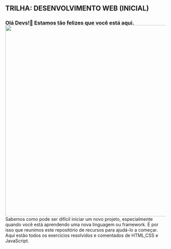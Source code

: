 ## TRILHA: DESENVOLVIMENTO WEB (INICIAL)

### Olá Devs!👋 Estamos tão felizes que você está aqui.


<img align="right" width="600px" style="margin-top:-20px" src="https://user-images.githubusercontent.com/117736787/200571497-21b395cf-2694-471c-bc96-847853d5b560.png">


Sabemos como pode ser difícil iniciar um novo projeto, especialmente quando você está aprendendo uma nova linguagem ou framework.
É por isso que reunimos este repositório de recursos para ajudá-lo a começar.
Aqui estão todos os exercicios resolvidos e comentados de HTML,CSS e JavaScript.
